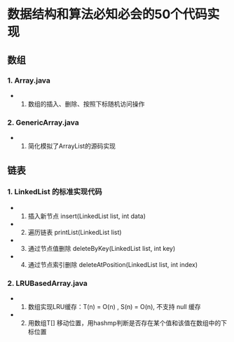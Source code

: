 # 数据结构和算法必知必会的50个代码实现
## 数组
### 1.  Array.java
 * 1. 数组的插入、删除、按照下标随机访问操作

### 2.  GenericArray.java

 * 1. 简化模拟了ArrayList的源码实现



## 链表

### 1.  LinkedList 的标准实现代码

 * 1. 插入新节点 insert(LinkedList list, int data)
 * 2. 遍历链表   printList(LinkedList list)
 * 3. 通过节点值删除  deleteByKey(LinkedList list, int key)
 * 4. 通过节点索引删除 deleteAtPosition(LinkedList list, int index)

### 2.  LRUBasedArray.java

 * 1. 数组实现LRU缓存：T(n) = O(n) , S(n) = O(n), 不支持 null 缓存
 * 2. 用数组T[] 移动位置，用hashmp判断是否存在某个值和该值在数组中的下标位置